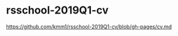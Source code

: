 # rsschool-2019Q1-cv
<div>
  <a href="https://github.com/kmm1/rsschool-2019Q1-cv/blob/gh-pages/cv.md">https://github.com/kmm1/rsschool-2019Q1-cv/blob/gh-pages/cv.md</a>
</div>